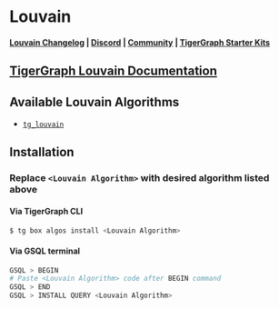 
# Louvain

#### [Louvain Changelog](https://github.com/tigergraph/gsql-graph-algorithms/blob/master/algorithms/Community/louvain/CHANGELOG.md) | [Discord](https://discord.gg/vFbmPyvJJN) | [Community](https://community.tigergraph.com) | [TigerGraph Starter Kits](https://github.com/zrougamed/TigerGraph-Starter-Kits-Parser)

## [TigerGraph Louvain Documentation](https://docs.tigergraph.com/graph-ml/current/community-algorithms/louvain)

## Available Louvain Algorithms 

* [`tg_louvain`](https://github.com/tigergraph/gsql-graph-algorithms/blob/github_link_fix/algorithms/Community/louvain/tg_louvain.gsql)

## Installation 

### Replace `<Louvain Algorithm>` with desired algorithm listed above 

#### Via TigerGraph CLI

```bash
$ tg box algos install <Louvain Algorithm>
```

#### Via GSQL terminal

```bash
GSQL > BEGIN
# Paste <Louvain Algorithm> code after BEGIN command
GSQL > END 
GSQL > INSTALL QUERY <Louvain Algorithm>
```
